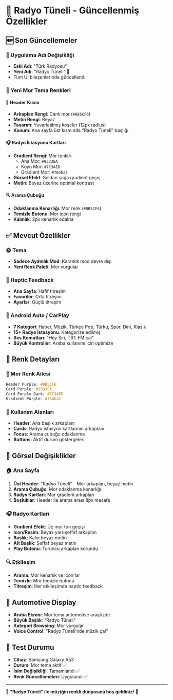 # 🎵 Radyo Tüneli - Güncellenmiş Özellikler

## 🆕 Son Güncellemeler

### 📱 Uygulama Adı Değişikliği
- **Eski Adı**: "Türk Radyosu" 
- **Yeni Adı**: "Radyo Tüneli" 🎯
- Tüm UI bileşenlerinde güncellendi

### 🎨 Yeni Mor Tema Renkleri

#### 🔮 Header Kısmı
- **Arkaplan Rengi**: Canlı mor (`#8B5CF6`)
- **Metin Rengi**: Beyaz 
- **Tasarım**: Yuvarlatılmış köşeler (12px radius)
- **Konum**: Ana sayfa üst kısmında "Radyo Tüneli" başlığı

#### 🎧 Radyo İstasyonu Kartları
- **Gradient Rengi**: Mor tonları 
  - Ana Mor: `#9333EA`
  - Koyu Mor: `#7C3AED` 
  - Gradient Mor: `#764ba2`
- **Görsel Efekt**: Soldan sağa gradient geçiş
- **Metin**: Beyaz üzerine optimal kontrast

#### 🔍 Arama Çubuğu
- **Odaklanma Kenarlığı**: Mor renk (`#8B5CF6`)
- **Temizle Butonu**: Mor icon rengi
- **Kalınlık**: 2px kenarlık odakta

## ✅ Mevcut Özellikler

### 🌞 Tema
- **Sadece Aydınlık Mod**: Karanlık mod devre dışı
- **Yeni Renk Paleti**: Mor vurgular

### 📳 Haptic Feedback
- **Ana Sayfa**: Hafif titreşim
- **Favoriler**: Orta titreşim  
- **Ayarlar**: Güçlü titreşim

### 🚗 Android Auto / CarPlay
- **7 Kategori**: Haber, Müzik, Türkçe Pop, Türkü, Spor, Dini, Klasik
- **15+ Radyo İstasyonu**: Kategorize edilmiş
- **Ses Komutları**: "Hey Siri, TRT FM çal"
- **Büyük Kontroller**: Araba kullanımı için optimize

## 🎨 Renk Detayları

### 🔮 Mor Renk Ailesi
```css
Header Purple: #8B5CF6
Card Purple: #9333EA  
Card Purple Dark: #7C3AED
Gradient Purple: #764ba2
```

### 🎯 Kullanım Alanları
- **Header**: Ana başlık arkaplanı
- **Cards**: Radyo istasyon kartlarının arkaplanı
- **Focus**: Arama çubuğu odaklanma
- **Buttons**: Aktif durum göstergeleri

## 📱 Görsel Değişiklikler

### 🏠 Ana Sayfa
1. **Üst Header**: "Radyo Tüneli" - Mor arkaplan, beyaz metin
2. **Arama Çubuğu**: Mor odaklanma kenarlığı
3. **Radyo Kartları**: Mor gradient arkaplan
4. **Boşluklar**: Header ile arama arası 8px mesafe

### 🎧 Radyo Kartları
- **Gradient Efekt**: Üç mor ton geçişi
- **Icon/Resim**: Beyaz yarı-şeffaf arkaplan
- **Başlık**: Kalın beyaz metin
- **Alt Başlık**: Şeffaf beyaz metin
- **Play Butonu**: Turuncu arkaplan korundu

### 🔍 Etkileşim
- **Arama**: Mor kenarlık ve icon'lar
- **Temizle**: Mor temizle butonu
- **Titreşim**: Her etkileşimde haptic feedback

## 🚗 Automotive Display
- **Araba Ekranı**: Mor tema automotive arayüzde
- **Büyük Başlık**: "Radyo Tüneli" 
- **Kategori Browsing**: Mor vurgular
- **Voice Control**: "Radyo Tüneli'nde müzik çal"

## 📱 Test Durumu
- **Cihaz**: Samsung Galaxy A53
- **Durum**: Mor tema aktif ✅
- **İsim Değişikliği**: Tamamlandı ✅
- **Renk Güncellemeleri**: Uygulandı ✅

---

**🎵 "Radyo Tüneli" ile müziğin renkli dünyasına hoş geldiniz!** 🔮
